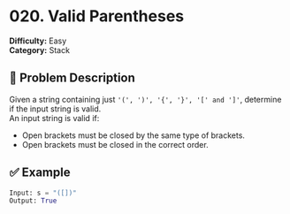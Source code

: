 # 020. Valid Parentheses

**Difficulty:** Easy  
**Category:** Stack  

## 📝 Problem Description

Given a string containing just `'(', ')', '{', '}', '[' and ']'`, determine if the input string is valid.  
An input string is valid if:
- Open brackets must be closed by the same type of brackets.
- Open brackets must be closed in the correct order.

## ✅ Example

```python
Input: s = "([])"
Output: True
